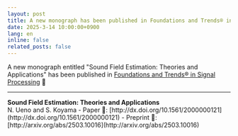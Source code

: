 ```yaml
---
layout: post
title: A new monograph has been published in Foundations and Trends® in Signal Processing 🎉 
date: 2025-3-14 10:00:00+0900
lang: en
inline: false
related_posts: false
---
```


A new monograph entitled "Sound Field Estimation: Theories and Applications" has been published in [Foundations and Trends® in Signal Processing](http://dx.doi.org/10.1561/2000000121) 🎉 

***

<div style="font-weight:bolder">Sound Field Estimation: Theories and Applications</div>
N. Ueno and S. Koyama
- Paper 📝: [http://dx.doi.org/10.1561/2000000121](http://dx.doi.org/10.1561/2000000121)
- Preprint 📝: [http://arxiv.org/abs/2503.10016](http://arxiv.org/abs/2503.10016)
